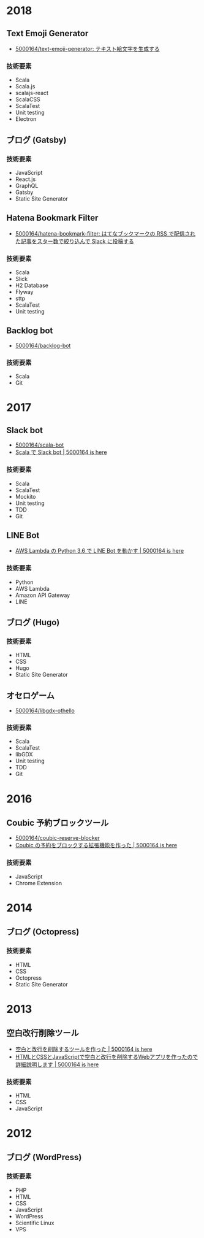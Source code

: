 # 2018

## Text Emoji Generator

- [5000164/text-emoji-generator: テキスト絵文字を生成する](https://github.com/5000164/text-emoji-generator)

### 技術要素

- Scala
- Scala.js
- scalajs-react
- ScalaCSS
- ScalaTest
- Unit testing
- Electron

## ブログ (Gatsby)

### 技術要素

- JavaScript
- React.js
- GraphQL
- Gatsby
- Static Site Generator

## Hatena Bookmark Filter

- [5000164/hatena-bookmark-filter: はてなブックマークの RSS で配信された記事をスター数で絞り込んで Slack に投稿する](https://github.com/5000164/hatena-bookmark-filter)

### 技術要素

- Scala
- Slick
- H2 Database
- Flyway
- sttp
- ScalaTest
- Unit testing

## Backlog bot

- [5000164/backlog-bot](https://github.com/5000164/backlog-bot)

### 技術要素

- Scala
- Git

# 2017

## Slack bot

- [5000164/scala-bot](https://github.com/5000164/scala-bot)
- [Scala で Slack bot | 5000164 is here](https://blog.5000164.jp/2017/11/29/slack-bot/)

### 技術要素

- Scala
- ScalaTest
- Mockito
- Unit testing
- TDD
- Git

## LINE Bot

- [AWS Lambda の Python 3.6 で LINE Bot を動かす | 5000164 is here](https://blog.5000164.jp/2017/8/14/line-bot/)

### 技術要素

- Python
- AWS Lambda
- Amazon API Gateway
- LINE

## ブログ (Hugo)

### 技術要素

- HTML
- CSS
- Hugo
- Static Site Generator

## オセロゲーム

- [5000164/libgdx-othello](https://github.com/5000164/libgdx-othello)

### 技術要素

- Scala
- ScalaTest
- libGDX
- Unit testing
- TDD
- Git

# 2016

## Coubic 予約ブロックツール

- [5000164/coubic-reserve-blocker](https://github.com/5000164/coubic-reserve-blocker)
- [Coubic の予約をブロックする拡張機能を作った | 5000164 is here](https://blog.5000164.jp/2015/11/23/coubic/)

### 技術要素

- JavaScript
- Chrome Extension

# 2014

## ブログ (Octopress)

### 技術要素

- HTML
- CSS
- Octopress
- Static Site Generator

# 2013

## 空白改行削除ツール

- [空白と改行を削除するツールを作った | 5000164 is here](https://blog.5000164.jp/2013/10/23/space-delete/)
- [HTMLとCSSとJavaScriptで空白と改行を削除するWebアプリを作ったので詳細説明します | 5000164 is here](https://blog.5000164.jp/2013/11/29/space-delete/)

### 技術要素

- HTML
- CSS
- JavaScript

# 2012

## ブログ (WordPress)

### 技術要素

- PHP
- HTML
- CSS
- JavaScript
- WordPress
- Scientific Linux
- VPS
